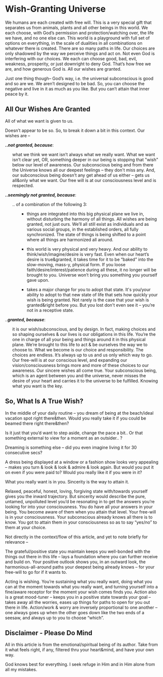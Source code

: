 # Wish-Granting Universe

We humans are each created with free will. This is a very special gift that separates us from animals, plants and all other beings in this world. We each choose, with God’s permission and protection/watching over, the life we have, and no one else can. This world is a playground with full set of options on everything, in the scale of dualities in all combinations on whatever there is created. There are so many paths in life. Our choices are only shadowed by the way we perceive things and act on. Not even God is interfering with our choices. We each can choose good, bad, evil, weakness, prosperity, or just downright to deny God. That’s how free we are, and how generous God is. All our wishes are granted. 

Just one thing though– God’s way, i.e. the universal subconscious is good and so are we. We aren’t designed to be bad. So, you can choose the negative and live in it as much as you like. But you can’t attain that inner peace by it.

## All Our Wishes Are Granted

All of what we want is given to us. 

Doesn’t appear to be so. So, to break it down a bit in this context. Our wishes are  – 

_**..not granted, because**_:

<ul>
what we think we want isn’t always what we really want. What we want isn’t clear yet, OR, something deeper in our being is stopping that "wish" below our level of awareness. Our subconscious being and from there the Universe knows all our deepest feelings – they don't miss any. And, our subconscious being doesn’t any get ahead of us either – gets us all&only what we want. Our free will is at our consciousness level and is respected.  
</ul>

_**..seemingly not granted, because**_:

<ul>
.. of a combination of the following 3: <br>
<ul>

* things are integrated into this big physical plane we live in, without disturbing the harmony of all things. All wishes are being granted, not just ours. We’ll all still exist as individuals and as various social groups, in the established orders, all fully synchronized. The state of things is being shifted to a point where all things are harmonized all around. <p>

* this world is very physical and very heavy. And our ability to think/wish/imagine/desire is very fast. Even when our heart’s desire is true&granted, it takes time for it to be “baked” into the slow-moving, mass-y, physical form. If you loose faith/desire/interest/patience during all these, it no longer will be brought to you. Universe won’t bring you something you yourself gave upon. <p>


* takes a major change for you to adopt that state. It's you/your ability to adopt to that new state of life that sets how quickly your wish is being granted. Not rarely is the case that your wish is granted&right before you. But you lost don't even see it – you’re not in a receptive state.

</ul>
</ul>
 

_..**granted, because**_:
<ul>
       it is our wish/subconscious, and by design. In fact, making choices and so shaping ourselves & our lives is our obligations in this life. You’re the one in charge of all your being and things around it in this physical plane. We’re brought to this life to act & be ourselves the way we to choose to. What we become is our choice and responsibility. The choices are endless. It’s always up to us and us only which way to go. Our free-will is at our conscious level, and expanding our vision/consciousness brings more and more of these choices to our awareness. Our sincere wishes all come true. Your subconscious being, which is an agent between you and the universe, never misses the desire of your heart and carries it to the universe to be fulfilled. Knowing what you want is the key. 
</ul>

## So, What Is A True Wish?

In the middle of your daily routine – you dream of being at the beach/ideal vacation spot right there&then. Would you really take it if you could be beamed there right there&then? 

Is it just that you’d want to step aside, change the pace a bit.. Or that something external to view for a moment as an outsider.. ?

Dreaming is something else – did you even imagine living it for 30 consecutive secs?

A dress being displayed at a window or a fashion show looks very appealing – makes you turn & look & look & admire & look again. But would you put it on even if you were paid to? Would you really like it if you were in it? 

What you really want is in you. Sincerity is the way to attain it. 

Relaxed, peaceful, honest, loving, forgiving state with/towards yourself gives you the inward trajectory. But sincerity would describe the pure, untamed, unpolluted level you’d be resonating in to get the answers you’re looking for into your consciousness. You do have all your answers in your being. You become aware of them when you attain that level. Your free-will is in your consciousness. Your subconscious already knows all there is to know. You got to attain them in your consciousness so as to say “yes/no” to them at your choice. 


Not directly in the context/flow of this article, and yet to note briefly for relevance – 

The grateful/positive state you maintain keeps you well-bonded with the things out there in this life – lays a foundation where you can further receive and build on. Your positive outlook shows you, in an outward look, the harmonious-all-around paths your deepest being already knows – for your free-will to go for if it wants to. 

Acting is wishing. You’re sustaining what you really want, doing what you can at the moment towards what you really want, and turning yourself into a fine/aware receptor for the moment your wish comes finds you. Action also is a great mood-tuner – keeps you in a positive state towards your goal – takes away all the worries, eases up things for paths to open for you out there in life. Action/work & worry are inversely proportional to one another – one always goes up when the other goes down like the two ends of a seesaw, and always up to you to choose “which”.

## Disclaimer - Please Do Mind

All in this article is from the emotional/spiritual being of its author. Take from it what feels right, if any, filtered thru your heart&mind, and have your own way.
 
God knows best for everything. I seek refuge in Him and in Him alone from all my mistakes.
